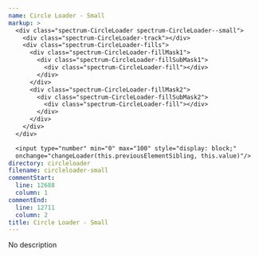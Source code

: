 ```yaml
---
name: Circle Loader - Small
markup: >
  <div class="spectrum-CircleLoader spectrum-CircleLoader--small">
    <div class="spectrum-CircleLoader-track"></div>
    <div class="spectrum-CircleLoader-fills">
      <div class="spectrum-CircleLoader-fillMask1">
        <div class="spectrum-CircleLoader-fillSubMask1">
          <div class="spectrum-CircleLoader-fill"></div>
        </div>
      </div>
      <div class="spectrum-CircleLoader-fillMask2">
        <div class="spectrum-CircleLoader-fillSubMask2">
          <div class="spectrum-CircleLoader-fill"></div>
        </div>
      </div>
    </div>
  </div>

  <input type="number" min="0" max="100" style="display: block;"
  onchange="changeLoader(this.previousElementSibling, this.value)"/>
directory: circleloader
filename: circleloader-small
commentStart:
  line: 12688
  column: 1
commentEnd:
  line: 12711
  column: 2
title: Circle Loader - Small
---
```

No description
